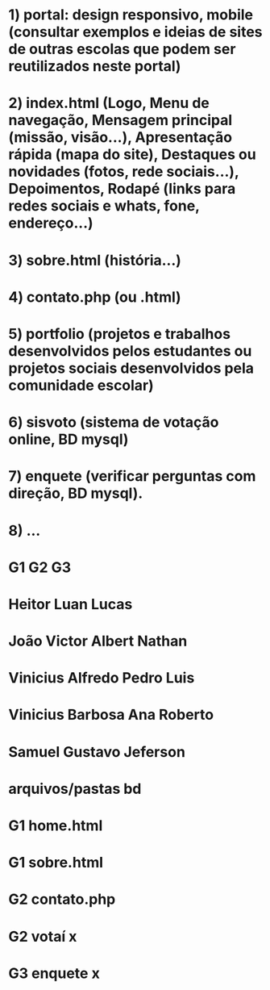 # 1) portal: design responsivo, mobile (consultar exemplos e ideias de sites de outras escolas que podem ser reutilizados neste portal)
# 2) index.html (Logo, Menu de navegação, Mensagem principal (missão, visão...), Apresentação rápida (mapa do site), Destaques ou novidades (fotos, rede sociais...), Depoimentos, Rodapé (links para redes sociais e whats, fone, endereço...)
# 3) sobre.html (história...)
# 4) contato.php (ou .html)
# 5) portfolio (projetos e trabalhos desenvolvidos pelos estudantes ou projetos sociais desenvolvidos pela comunidade escolar)
# 6) sisvoto (sistema de votação online, BD mysql)
# 7) enquete (verificar perguntas com direção, BD mysql).
# 8) ...

# G1	                G2	          G3
# Heitor	            Luan	        Lucas
# João Victor	        Albert	      Nathan
# Vinicius            Alfredo	    Pedro	Luis
# Vinicius Barbosa	  Ana	          Roberto
# Samuel	            Gustavo	      Jeferson
		
# 	arquivos/pastas	bd
# G1	home.html	
# G1	sobre.html	
# G2	contato.php	
# G2	votaí	x
# G3	enquete	x
